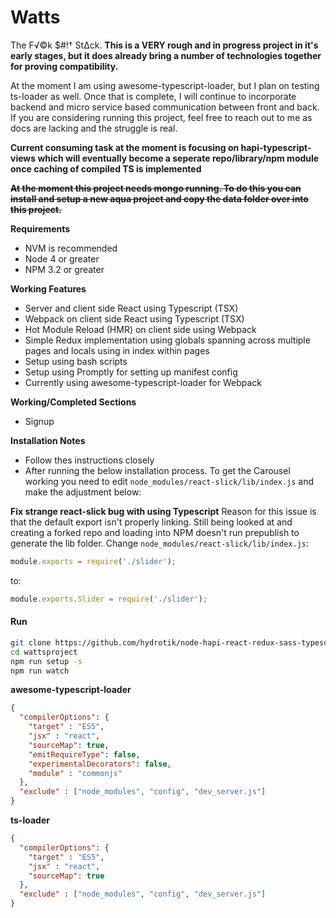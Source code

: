 # Watts
The F√©k $#!† St∆ck. **This is a VERY rough and in progress project in it's early stages, but it does already bring a number of technologies together for proving compatibility.**

At the moment I am using awesome-typescript-loader, but I plan on testing ts-loader as well. Once that is complete, I will continue to incorporate backend and micro service based communication between front and back. If you are considering running this project, feel free to reach out to me as docs are lacking and the struggle is real.

**Current consuming task at the moment is focusing on hapi-typescript-views which will eventually become a seperate repo/library/npm module once caching of compiled TS is implemented** 

**~~At the moment this project needs mongo running. To do this you can install and setup a new aqua project and copy the data folder over into this project.~~** 

**Requirements**
* NVM is recommended
* Node 4 or greater
* NPM 3.2 or greater

**Working Features**
* Server and client side React using Typescript (TSX)
* Webpack on client side React using Typescript (TSX)
* Hot Module Reload (HMR) on client side using Webpack
* Simple Redux implementation using globals spanning across multiple pages and locals using in index within pages
* Setup using bash scripts
* Setup using Promptly for setting up manifest config
* Currently using awesome-typescript-loader for Webpack

**Working/Completed Sections**
* Signup

**Installation Notes**
* Follow thes instructions closely
* After running the below installation process. To get the Carousel working you need to edit ```node_modules/react-slick/lib/index.js``` and make the adjustment below:

**Fix strange react-slick bug with using Typescript**
Reason for this issue is that the default export isn't properly linking. Still being looked at and creating a forked repo and loading into NPM doesn't run prepublish to generate the lib folder.
Change ```node_modules/react-slick/lib/index.js```:
```javascript
module.exports = require('./slider');
```
to:
```javascript
module.exports.Slider = require('./slider');
```

#### Run

```bash
git clone https://github.com/hydrotik/node-hapi-react-redux-sass-typescript-mongo-webpack-hmr-gulp.git wattsproject
cd wattsproject
npm run setup -s
npm run watch
```


**awesome-typescript-loader**
```json
{
  "compilerOptions": {
    "target" : "ES5",
    "jsx" : "react",
    "sourceMap": true,
    "emitRequireType": false,
    "experimentalDecorators": false,
    "module" : "commonjs"
  },
  "exclude" : ["node_modules", "config", "dev_server.js"]
}
```

**ts-loader**
```json
{
  "compilerOptions": {
    "target" : "ES5",
    "jsx" : "react",
    "sourceMap": true
  },
  "exclude" : ["node_modules", "config", "dev_server.js"]
}
```